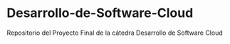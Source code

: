 # Desarrollo-de-Software-Cloud
Repositorio del Proyecto Final de la cátedra Desarrollo de Software Cloud
